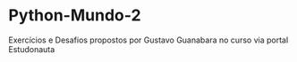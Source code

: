 # Python-Mundo-2
 Exercícios e Desafios propostos por Gustavo Guanabara no curso via portal Estudonauta
